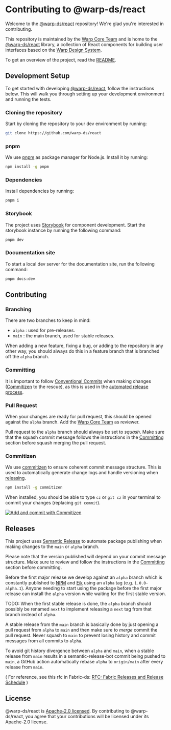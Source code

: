 # Contributing to @warp-ds/react

Welcome to the [@warp-ds/react](https://github.com/warp-ds/react) repository!
We're glad you're interested in contributing.

This repository is maintained by the [Warp Core Team](https://github.com/orgs/warp-ds/teams/warp-core-team)
and is home to the [@warp-ds/react](https://www.npmjs.com/package/@warp-ds/react) library,
a collection of React components for building user interfaces based on the
[Warp Design System](https://github.com/warp-ds/).

To get an overview of the project, read the [README](README.md).


## Development Setup

To get started with developing [@warp-ds/react](https://github.com/warp-ds/react), follow the instructions below.
This will walk you through setting up your development environment and running the tests.


### Cloning the repository

Start by cloning the repository to your dev environment by running:

```sh
git clone https://github.com/warp-ds/react
```


### pnpm

We use [pnpm](https://pnpm.io/) as package manager for Node.js.
Install it by running:

```sh
npm install -g pnpm
```


### Dependencies

Install dependencies by running:

```sh
pnpm i
```


### Storybook

The project uses [Storybook](https://storybook.js.org/) for component development.
Start the storybook instance by running the following command:

```sh
pnpm dev
```


### Documentation site

To start a local dev server for the documentation site, run the following command:

```sh
pnpm docs:dev
```


## Contributing

### Branching

There are two branches to keep in mind:
- `alpha` : used for pre-releases.
- `main` : the main branch, used for stable releases.

When adding a new feature, fixing a bug, or adding to the repository in any other way,
you should always do this in a feature branch that is branched off the `alpha` branch.

### Committing

It is important to follow [Conventional Commits](https://www.conventionalcommits.org/) when making changes ([Commitizen](#commitizen) to the rescue),
as this is used in the [automated release process](#releases).

### Pull Request

When your changes are ready for pull request, this should be opened against the `alpha` branch.
Add the [Warp Core Team](https://github.com/orgs/warp-ds/teams/warp-core-team) as reviewer.

Pull request to the `alpha` branch should always be set to *squash*.
Make sure that the squash commit message follows the instructions in the [Committing](#committing) section before squash merging the pull request.

### Commitizen

We use [commitizen](https://github.com/commitizen/cz-cli) to ensure coherent commit message structure.
This is used to automatically generate change logs and handle versioning when [releasing](#releases).

```sh
npm install -g commitizen
```

When installed, you should be able to type `cz` or `git cz` in your terminal to commit your changes (replacing
`git commit`).

[![Add and commit with Commitizen](https://github.com/commitizen/cz-cli/raw/master/meta/screenshots/add-commit.png)](https://github.com/commitizen/cz-cli/raw/master/meta/screenshots/add-commit.png)


## Releases

This project uses [Semantic Release](https://github.com/semantic-release/semantic-release) to automate package
publishing when making changes to the `main` or `alpha` branch.

Please note that the version published will depend on your commit message structure.
Make sure to review and follow the instructions in the [Committing](#committing) section before committing.

Before the first major release we develop against an `alpha` branch which is constantly published to [NPM](https://www.npmjs.com/package/@warp-ds/react) and [Eik]( ) using an `alpha` tag (e.g. `1.0.0-alpha.1`).
Anyone needing to start using the package before the first major release can install the `alpha` version while waiting for the first stable version.

TODO: When the first stable release is done, the `alpha` branch should possibly be renamed `next` to implement releasing a `next` tag from that branch instead of `alpha`.

A stable release from the `main` branch is basically done by just opening a pull request from `alpha` to `main` and then make sure to *merge* commit the pull request.
Never squash to `main` to prevent losing history and commit messages from all commits to `alpha`.

To avoid git history divergence between `alpha` and `main`,
when a stable release from `main` results in a semantic-release-bot commit being pushed to `main`,
a GitHub action automatically rebase `alpha` to `origin/main` after every release from `main`.

( For reference, see this rfc in Fabric-ds: [RFC: Fabric Releases and Release Schedule](https://github.com/fabric-ds/issues/blob/779d59723993c13d62374516259602d967da56ca/rfcs/0004-releases.md) )

## License

@warp-ds/react is [Apache-2.0 licensed](https://github.com/warp-ds/react/blob/main/LICENSE).
By contributing to @warp-ds/react, you agree that your contributions will be licensed under its Apache-2.0 license.